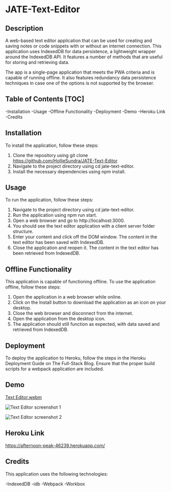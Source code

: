 # JATE-Text-Editor

## Description

A web-based text editor application that can be used for creating and saving notes or code snippets with or without an internet connection. This application uses IndexedDB for data persistence, a lightweight wrapper around the IndexedDB API. It features a number of methods that are useful for storing and retrieving data.

The app is a single-page application that meets the PWA criteria and is capable of running offline. It also features redundancy data persistence techniques in case one of the options is not supported by the browser.

## Table of Contents [TOC]

 -Installation
 -Usage
 -Offline Functionality
 -Deployment
 -Demo
 -Heroku Link
 -Credits

## Installation

To install the application, follow these steps:

1. Clone the repository using git clone https://github.com/HollieSundra/JATE-Text-Editor
2. Navigate to the project directory using cd jate-text-editor.
3. Install the necessary dependencies using npm install.

## Usage

To run the application, follow these steps:

1. Navigate to the project directory using cd jate-text-editor.
2. Run the application using npm run start.
3. Open a web browser and go to http://localhost:3000.
4. You should see the text editor application with a client server folder structure.
5. Enter your content and click off the DOM window. The content in the text editor has been saved with IndexedDB.
6. Close the application and reopen it. The content in the text editor has been retrieved from IndexedDB.

## Offline Functionality

This application is capable of functioning offline. To use the application offline, follow these steps:

1. Open the application in a web browser while online.
2. Click on the Install button to download the application as an icon on your desktop.
3. Close the web browser and disconnect from the internet.
4. Open the application from the desktop icon.
5. The application should still function as expected, with data saved and retrieved from IndexedDB.

## Deployment

To deploy the application to Heroku, follow the steps in the Heroku Deployment Guide on The Full-Stack Blog. Ensure that the proper build scripts for a webpack application are included.

## Demo

[Text Editor.webm](https://user-images.githubusercontent.com/106099150/232259063-71f3ee09-5188-49aa-b198-2f6e78e13e8e.webm)

![Text Editor screenshot 1](https://user-images.githubusercontent.com/106099150/232259078-bf9ce2cd-73af-4e3d-9002-c17533220412.png)

![Text Editor screenshot 2](https://user-images.githubusercontent.com/106099150/232259081-94e50b9a-6d40-4fa2-94b7-e470cbf2ea5a.png)

## Heroku Link

https://afternoon-peak-46239.herokuapp.com/


## Credits

This application uses the following technologies:

 -IndexedDB
 -idb
 -Webpack
 -Workbox
